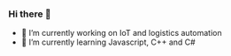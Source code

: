 ### Hi there 👋

- 🔭 I’m currently working on IoT and logistics automation
- 🌱 I’m currently learning Javascript, C++ and C#
